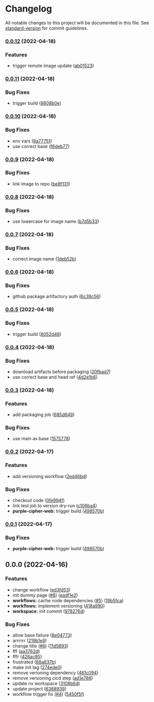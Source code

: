 # Changelog

All notable changes to this project will be documented in this file. See [standard-version](https://github.com/conventional-changelog/standard-version) for commit guidelines.

### [0.0.12](https://github.com/PurpleCipher/purplecipherorg/compare/v0.0.11...v0.0.12) (2022-04-18)


### Features

* trigger remote image update ([ab01523](https://github.com/PurpleCipher/purplecipherorg/commit/ab015238fb6dc72465dd401c990cf6ce49be38c7))

### [0.0.11](https://github.com/PurpleCipher/purplecipherorg/compare/v0.0.10...v0.0.11) (2022-04-18)


### Bug Fixes

* trigger build ([8608b0e](https://github.com/PurpleCipher/purplecipherorg/commit/8608b0e473f82b206451a9de0251fb2045e21289))

### [0.0.10](https://github.com/PurpleCipher/purplecipherorg/compare/v0.0.9...v0.0.10) (2022-04-18)


### Bug Fixes

* env vars ([6a77751](https://github.com/PurpleCipher/purplecipherorg/commit/6a7775111e080112d993189c2912fe51c524c87c))
* use correct base ([f6deb77](https://github.com/PurpleCipher/purplecipherorg/commit/f6deb77c36dfa7ce9b94633c97611ab07138b72f))

### [0.0.9](https://github.com/PurpleCipher/purplecipherorg/compare/v0.0.8...v0.0.9) (2022-04-18)


### Bug Fixes

* link image to repo ([be8f131](https://github.com/PurpleCipher/purplecipherorg/commit/be8f131e95b96cfbe6d5f7972d9db2a0e246b030))

### [0.0.8](https://github.com/PurpleCipher/purplecipherorg/compare/v0.0.7...v0.0.8) (2022-04-18)


### Bug Fixes

* use lowercase for image name ([b7d5b33](https://github.com/PurpleCipher/purplecipherorg/commit/b7d5b33e0b1eff52e0a6c62eecda7013c0df541e))

### [0.0.7](https://github.com/PurpleCipher/purplecipherorg/compare/v0.0.6...v0.0.7) (2022-04-18)


### Bug Fixes

* correct image name ([1deb52b](https://github.com/PurpleCipher/purplecipherorg/commit/1deb52bd60d864b78db44765326721f5833deb77))

### [0.0.6](https://github.com/PurpleCipher/purplecipherorg/compare/v0.0.5...v0.0.6) (2022-04-18)


### Bug Fixes

* github package artifactory auth ([6c39c56](https://github.com/PurpleCipher/purplecipherorg/commit/6c39c5680254c858f437a7ce6713a9ca6ac9fa9f))

### [0.0.5](https://github.com/PurpleCipher/purplecipherorg/compare/v0.0.4...v0.0.5) (2022-04-18)


### Bug Fixes

* trigger build ([8052d46](https://github.com/PurpleCipher/purplecipherorg/commit/8052d46b42e0eda9a69ccecf61487c8ce328b6aa))

### [0.0.4](https://github.com/PurpleCipher/purplecipherorg/compare/v0.0.3...v0.0.4) (2022-04-18)


### Bug Fixes

* download artifacts before packaging ([20fbad7](https://github.com/PurpleCipher/purplecipherorg/commit/20fbad7539410aaf5f8da689d4507aa47dad81f0))
* use correct base and head ref ([4d2e1b6](https://github.com/PurpleCipher/purplecipherorg/commit/4d2e1b6de5391eaed433bbcf831e7203d3d3aa0c))

### [0.0.3](https://github.com/PurpleCipher/purplecipherorg/compare/v0.0.2...v0.0.3) (2022-04-18)


### Features

* add packaging job ([685d649](https://github.com/PurpleCipher/purplecipherorg/commit/685d64963eb8a650f7440dd5551dcbb70b6f92e1))


### Bug Fixes

* use main as base ([1575778](https://github.com/PurpleCipher/purplecipherorg/commit/1575778516c0ea171ac20c44cb3fe3d0f97b6a16))

### [0.0.2](https://github.com/PurpleCipher/purplecipherorg/compare/v0.0.0...v0.0.2) (2022-04-17)


### Features

* add versioning workflow ([2ed46bd](https://github.com/PurpleCipher/purplecipherorg/commit/2ed46bdc4c241925dbef45ebecc32c798c69bf99))


### Bug Fixes

* checkout code ([0fe994f](https://github.com/PurpleCipher/purplecipherorg/commit/0fe994f8ae2fd950b2d13907e8af07f7db5958a4))
* link test job to version dry-run ([c106ba4](https://github.com/PurpleCipher/purplecipherorg/commit/c106ba41eeaa3e79abed926e3abda9f64b6f42d3))
* **purple-cipher-web:** trigger build ([498570b](https://github.com/PurpleCipher/purplecipherorg/commit/498570b5c7e51f06323d027cae982f9c5e52d001))

### [0.0.1](https://github.com/PurpleCipher/purplecipherorg/compare/v0.0.0...v0.0.1) (2022-04-17)


### Bug Fixes

* **purple-cipher-web:** trigger build ([498570b](https://github.com/PurpleCipher/purplecipherorg/commit/498570b5c7e51f06323d027cae982f9c5e52d001))

## 0.0.0 (2022-04-16)


### Features

* change workflow ([ed3fd53](https://github.com/PurpleCipher/purplecipherorg/commit/ed3fd539ec82d46c99e05ee8eb63ef1c3e3bdd37))
* init dummy page ([#8](https://github.com/PurpleCipher/purplecipherorg/issues/8)) ([eadf1e2](https://github.com/PurpleCipher/purplecipherorg/commit/eadf1e215524bfa66a0457fc0179454098eeb323))
* **workflows:** cache node dependencies ([#5](https://github.com/PurpleCipher/purplecipherorg/issues/5)) ([19b5fca](https://github.com/PurpleCipher/purplecipherorg/commit/19b5fca46985278b3f46a8f738dd104b8a1c615d))
* **workflows:** implement versioning ([418a990](https://github.com/PurpleCipher/purplecipherorg/commit/418a990d98242a8d684ebcad61c7054207142b23))
* **workspace:** init commit ([978276d](https://github.com/PurpleCipher/purplecipherorg/commit/978276d8d51c77601b0f1cc89cf2958a4e5602a3))


### Bug Fixes

* allow base failure ([8e04773](https://github.com/PurpleCipher/purplecipherorg/commit/8e04773474ee579cecadeb5531d3ddcdb37f4ccd))
* arrrrrr ([219b1e9](https://github.com/PurpleCipher/purplecipherorg/commit/219b1e912876c76920eec47c68f63001bdf9e7b5))
* change title ([#6](https://github.com/PurpleCipher/purplecipherorg/issues/6)) ([11d5893](https://github.com/PurpleCipher/purplecipherorg/commit/11d58933b4d6b6fe31745be92ad66cf88a6ed012))
* fff ([aa3762d](https://github.com/PurpleCipher/purplecipherorg/commit/aa3762d93c589b8371b971346792dd18e02031f5))
* fffr ([426ac85](https://github.com/PurpleCipher/purplecipherorg/commit/426ac85513b2404dab9b4dcae4d08f2d2ec75052))
* frustrated ([88a837b](https://github.com/PurpleCipher/purplecipherorg/commit/88a837b3402b787133c0ad9e0b91b9d105ffecbd))
* make init tag ([274ede0](https://github.com/PurpleCipher/purplecipherorg/commit/274ede094beeb709cc9680f38889fbca3126bd51))
* remove verioning dependency ([461c094](https://github.com/PurpleCipher/purplecipherorg/commit/461c094efcf0e4a10e5c9507599b5b0f58d807da))
* remove versioning cicd step ([ad1e786](https://github.com/PurpleCipher/purplecipherorg/commit/ad1e7863dc6a531acfb9ba403d54768010e9393f))
* update nx workspace ([3108b6d](https://github.com/PurpleCipher/purplecipherorg/commit/3108b6d4a46ec202f0a488bb5dc44d3e11cb0a09))
* update project ([6368939](https://github.com/PurpleCipher/purplecipherorg/commit/6368939039cb0aa2c19ee0dfcc2be9e41f2eced7))
* workflow trigger fix ([#4](https://github.com/PurpleCipher/purplecipherorg/issues/4)) ([5450f5f](https://github.com/PurpleCipher/purplecipherorg/commit/5450f5f8435f936e8145eb25c9b1a2a14d17dc0d))
